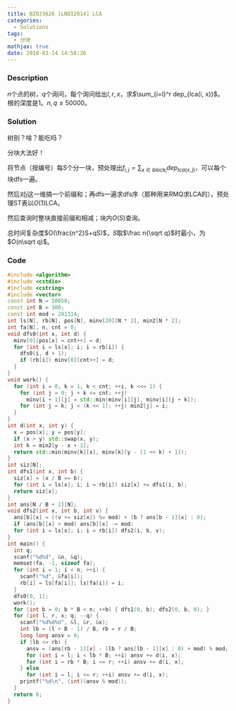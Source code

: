 ```yaml
---
title: BZOJ3626 [LNOI2014] LCA
categories:
  - Solutions
tags:
  - 分块
mathjax: true
date: 2018-03-14 14:58:26
---
```


### Description

$n$个点的树，$q$个询问，每个询问给出$l,r,x$，求$\sum_{i=l}^r dep_{lca(i, x)}$。根的深度是$1$。$n, q\leqslant 50000$。

<!--more-->

### Solution

树剖？啥？能吃吗？

分块大法好！

将节点（按编号）每$S$个分一块，预处理出$f_{i,j}=\sum_{x\in block_i}dep_{lca(x,j)}$，可以每个块dfs一遍。

然后对$j$这一维搞一个前缀和；再dfs一遍求dfs序（那种用来RMQ求LCA的），预处理ST表以$O(1)$LCA。

然后查询时整块直接前缀和相减；块内$O(S)$查询。

总时间复杂度$O(\frac{n^2}S+qS)$，$S$取$\frac n{\sqrt q}$时最小，为$O(n\sqrt q)$。


### Code

```cpp
#include <algorithm>
#include <cstdio>
#include <cstring>
#include <vector>
const int N = 50050;
const int B = 300;
const int mod = 201314;
int ls[N], rb[N], pos[N], minv[20][N * 2], min2[N * 2];
int fa[N], n, cnt = 0;
void dfs0(int x, int d) {
  minv[0][pos[x] = cnt++] = d;
  for (int i = ls[x]; i; i = rb[i]) {
    dfs0(i, d + 1);
    if (rb[i]) minv[0][cnt++] = d;
  }
}
void work() {
  for (int i = 0, k = 1; k < cnt; ++i, k <<= 1) {
    for (int j = 0; j + k <= cnt; ++j)
      minv[i + 1][j] = std::min(minv[i][j], minv[i][j + k]);
    for (int j = k; j < (k << 1); ++j) min2[j] = i;
  }
}
int d(int x, int y) {
  x = pos[x]; y = pos[y];
  if (x > y) std::swap(x, y);
  int k = min2[y - x + 1];
  return std::min(minv[k][x], minv[k][y - (1 << k) + 1]);
}
int siz[N];
int dfs1(int x, int b) {
  siz[x] = (x / B == b);
  for (int i = ls[x]; i; i = rb[i]) siz[x] += dfs1(i, b);
  return siz[x];
}
int ans[N / B + 2][N];
void dfs2(int x, int b, int v) {
  ans[b][x] = ((v += siz[x]) %= mod) + (b ? ans[b - 1][x] : 0);
  if (ans[b][x] > mod) ans[b][x] -= mod;
  for (int i = ls[x]; i; i = rb[i]) dfs2(i, b, v);
}
int main() {
  int q;
  scanf("%d%d", &n, &q);
  memset(fa, -1, sizeof fa);
  for (int i = 1; i < n; ++i) {
    scanf("%d", &fa[i]);
    rb[i] = ls[fa[i]]; ls[fa[i]] = i;
  }
  dfs0(0, 1);
  work();
  for (int b = 0; b * B < n; ++b) { dfs1(0, b); dfs2(0, b, 0); }
  for (int l, r, x; q; --q) {
    scanf("%d%d%d", &l, &r, &x);
    int lb = (l + B - 1) / B, rb = r / B;
    long long ansv = 0;
    if (lb <= rb) {
      ansv = (ans[rb - 1][x] - (lb ? ans[lb - 1][x] : 0) + mod) % mod;
      for (int i = l; i < lb * B; ++i) ansv += d(i, x);
      for (int i = rb * B; i <= r; ++i) ansv += d(i, x);
    } else
      for (int i = l; i <= r; ++i) ansv += d(i, x);
    printf("%d\n", (int)(ansv % mod));
  }
  return 0;
}
```
